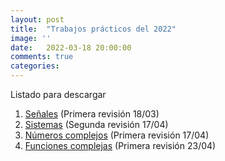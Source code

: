```yaml
---
layout: post
title:  "Trabajos prácticos del 2022"
image: ''
date:   2022-03-18 20:00:00
comments: true
categories: 
---
```


Listado para descargar

1. <a href="https://cloud.degoo.com/share/ahoo8PxHjx2vR82DMdSAuQ" target="_blank">Señales</a> (Primera revisión 18/03)
2. <a href="https://cloud.degoo.com/share/kv1mXrnK_ZRyhaN1ohCKBA" target="_blank">Sistemas</a> (Segunda revisión 17/04)
3. <a href="https://cloud.degoo.com/share/sBu3w7GIHA6gGjci73YGWA" target="_blank">Números complejos</a> (Primera revisión 17/04)
4. <a href="https://cloud.degoo.com/share/Wpny76JUMwaK6I5o5a5MrA" target="_blank">Funciones complejas</a> (Primera revisión 23/04)
